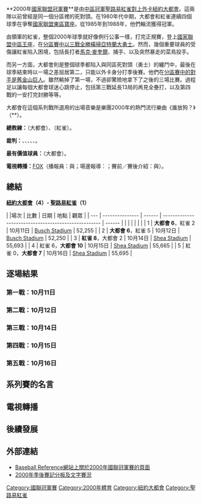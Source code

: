 **2000年[國家聯盟冠軍賽](../Page/國家聯盟冠軍賽.md "wikilink")**是由[中區冠軍](../Page/國家聯盟中區.md "wikilink")[聖路易紅雀對上](../Page/聖路易紅雀.md "wikilink")[外卡](../Page/外卡.md "wikilink")[紐約大都會](../Page/紐約大都會.md "wikilink")。這兩隊以前曾經是同一個分區裡的死對頭。在1980年代中期，大都會和紅雀連續四個球季在爭奪[國家聯盟東區寶座](../Page/國家聯盟東區.md "wikilink")。從1985年到1988年，他們輪流獲得冠軍。

由領軍的紅雀，整個2000年球季就好像例行公事一樣，打完正規賽，登上[國家聯盟中區王座](../Page/國家聯盟中區.md "wikilink")，在[分區賽中以三戰全勝橫掃](../Page/2000年國聯分區賽.md "wikilink")[亞特蘭大勇士](../Page/亞特蘭大勇士.md "wikilink")。然而，幾個重要球員的受傷讓紅雀陷入困境，包括長打者[馬克·麥奎爾](../Page/馬克·麥奎爾.md "wikilink")、捕手、以及突然暴走的菜鳥投手。

而另一方面，大都會則是整個球季都陷入與同區死對頭（勇士）的纏鬥中，最後在球季結束時以一場之差屈居第二，只能以外卡身分打季後賽。他們在[分區賽中的對手是](../Page/2000年國聯分區賽.md "wikilink")[舊金山巨人](../Page/舊金山巨人.md "wikilink")。雖然輸掉了第一場，不過卻驚險地拿下了之後的三場比賽。過程足以讓每個大都會球迷心跳停止，包括第三戰延長13局的再見全壘打，以及第四戰的一安打完封勝等等。

大都會在這個系列戰所選用的出場音樂是樂團2000年的熱門流行樂曲《誰放狗？》（**）。

**總教練：**（大都會）、（紅雀）。

**裁判：**、、、、、。

**最有價值球員：**（大都會）。

**電視轉播：**[FOX](../Page/FOX.md "wikilink")（播報員：與；場邊報導：；賽前／賽後介紹：與）。

## 總結

**[紐約大都會](../Page/紐約大都會.md "wikilink")（4）-
[聖路易紅雀](../Page/聖路易紅雀.md "wikilink")（1）**

| |場次 | 比數              | 日期     | 地點                                                   | 觀眾     |
| --- | --------------- | ------ | ---------------------------------------------------- | ------ |
|     |                 |        |                                                      |        |
| 1   | **大都會 6**，紅雀 2  | 10月11日 | [Busch Stadium](../Page/Busch_Stadium.md "wikilink") | 52,255 |
| 2   | **大都會 6**，紅雀 5  | 10月12日 | [Busch Stadium](../Page/Busch_Stadium.md "wikilink") | 52,250 |
| 3   | **紅雀 8**，大都會 2  | 10月14日 | [Shea Stadium](../Page/Shea_Stadium.md "wikilink")   | 55,693 |
| 4   | 紅雀 6，**大都會 10** | 10月15日 | [Shea Stadium](../Page/Shea_Stadium.md "wikilink")   | 55,665 |
| 5   | 紅雀 0，**大都會 7**  | 10月16日 | [Shea Stadium](../Page/Shea_Stadium.md "wikilink")   | 55,695 |

## 逐場結果

### 第一戰：10月11日

### 第二戰：10月12日

### 第三戰：10月14日

### 第四戰：10月15日

### 第五戰：10月16日

## 系列賽的名言

## 電視轉播

## 後續發展

## 外部連結

  - [Baseball
    Reference網站上關於2000年國聯冠軍賽的頁面](http://www.baseball-reference.com/postseason/2000_NLCS.shtml)
  - [2000年季後賽記分板及文字賽況](http://retrosheet.org/boxesetc/2000/YPS_2000.htm)

[Category:國聯冠軍賽](https://zh.wikipedia.org/wiki/Category:國聯冠軍賽 "wikilink")
[Category:2000年體育](https://zh.wikipedia.org/wiki/Category:2000年體育 "wikilink")
[Category:紐約大都會](https://zh.wikipedia.org/wiki/Category:紐約大都會 "wikilink")
[Category:聖路易紅雀](https://zh.wikipedia.org/wiki/Category:聖路易紅雀 "wikilink")